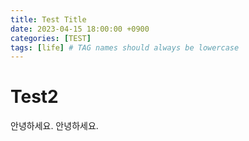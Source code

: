 ```yaml
---
title: Test Title
date: 2023-04-15 18:00:00 +0900
categories: [TEST]
tags: [life] # TAG names should always be lowercase
---
```


# Test2

안녕하세요.
안녕하세요.
